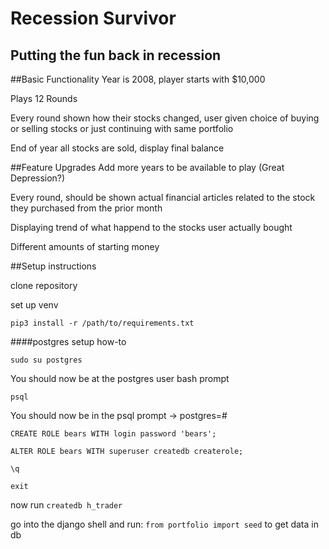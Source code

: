 Recession Survivor
==================
Putting the fun back in recession
---------------------------------

##Basic Functionality
Year is 2008, player starts with $10,000

Plays 12 Rounds

Every round shown how their stocks changed, user given choice of buying or selling stocks or just continuing with same portfolio

End of year all stocks are sold, display final balance


##Feature Upgrades
Add more years to be available to play (Great Depression?)

Every round, should be shown actual financial articles related to the stock they purchased from the prior month

Displaying trend of what happend to the stocks user actually bought

Different amounts of starting money


##Setup instructions

clone repository

set up venv

`pip3 install -r /path/to/requirements.txt`

####postgres setup how-to

`sudo su postgres`

You should now be at the postgres user bash prompt

`psql`

You should now be in the psql prompt -> postgres=#

`CREATE ROLE bears WITH login password 'bears';`

`ALTER ROLE bears WITH superuser createdb createrole;`

`\q`

`exit`

now run `createdb h_trader`

go into the django shell and run: `from portfolio import seed` to get data in db
